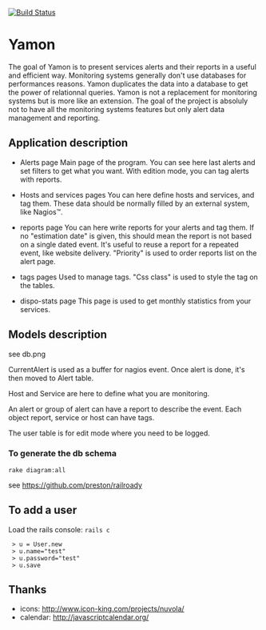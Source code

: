 [![Build Status](https://drone.io/github.com/vrtest/yamon/status.png)](https://drone.io/github.com/vrtest/yamon/latest)

Yamon
=====

The goal of Yamon is to present services alerts and their reports in a useful and efficient way.
Monitoring systems generally don't use databases for performances reasons.
Yamon duplicates the data into a database to get the power of relationnal queries.
Yamon is not a replacement for monitoring systems but is more like an extension.
The goal of the project is absoluly not to have all the monitoring systems features but only alert data management and reporting.

Application description
-----------------------

- Alerts page
Main page of the program. You can see here last alerts and set filters to get what you want.
With edition mode, you can tag alerts with reports.

- Hosts and services pages
You can here define hosts and services, and tag them.
These data should be normally filled by an external system, like Nagios™.

- reports page
You can here write reports for your alerts and tag them.
If no "estimation date" is given, this should mean the report is not based on a single dated event. It's useful to reuse a report for a repeated event, like website delivery.
"Priority" is used to order reports list on the alert page.

- tags pages
Used to manage tags.
"Css class" is used to style the tag on the tables.

- dispo-stats page
This page is used to get monthly statistics from your services.

Models description
------------------

see db.png

CurrentAlert is used as a buffer for nagios event.
Once alert is done, it's then moved to Alert table.

Host and Service are here to define what you are monitoring.

An alert or group of alert can have a report to describe the event.
Each object report, service or host can have tags.

The user table is for edit mode where you need to be logged.

### To generate the db schema

```
rake diagram:all
```

see https://github.com/preston/railroady

 To add a user
--------------

 Load the rails console: `rails c`
```
 > u = User.new
 > u.name="test"
 > u.password="test"
 > u.save
```

Thanks
------

- icons: http://www.icon-king.com/projects/nuvola/
- calendar: http://javascriptcalendar.org/

